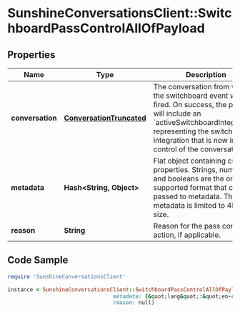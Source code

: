 # SunshineConversationsClient::SwitchboardPassControlAllOfPayload

## Properties

Name | Type | Description | Notes
------------ | ------------- | ------------- | -------------
**conversation** | [**ConversationTruncated**](ConversationTruncated.md) | The conversation from which the switchboard event was fired. On success, the payload will include an &#x60;activeSwitchboardIntegration&#x60;, representing the switchboard integration that is now in control of the conversation. | [optional] 
**metadata** | **Hash&lt;String, Object&gt;** | Flat object containing custom properties. Strings, numbers and booleans  are the only supported format that can be passed to metadata. The metadata is limited to 4KB in size.  | [optional] 
**reason** | **String** | Reason for the pass control action, if applicable. | [optional] 

## Code Sample

```ruby
require 'SunshineConversationsClient'

instance = SunshineConversationsClient::SwitchboardPassControlAllOfPayload.new(conversation: null,
                                 metadata: {&quot;lang&quot;:&quot;en-ca&quot;},
                                 reason: null)
```


